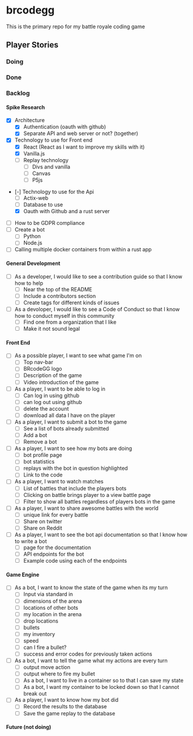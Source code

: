 # brcodegg
This is the primary repo for my battle royale coding game

## Player Stories

### Doing

### Done

### Backlog

#### Spike Research

* [x] Architecture
  * [x] Authentication (oauth with github)
  * [x] Separate API and web server or not? (together)
* [x] Technology to use for Front end
  * [x] React (React as I want to improve my skills with it)
  * [x] Vanilla.js
  * [ ] Replay technology 
    * [ ] Divs and vanilla
    * [ ] Canvas
    * [ ] P5js
* [-] Technology to use for the Api
  * [ ] Actix-web
  * [ ] Database to use
  * [x] Oauth with Github and a rust server
* [ ] How to be GDPR compliance
* [ ] Create a bot
  * [ ] Python
  * [ ] Node.js
* [ ] Calling multiple docker containers from within a rust app

#### General Development

* [ ] As a developer, I would like to see a contribution guide so that I know how to help
  * [ ] Near the top of the README
  * [ ] Include a contributors section
  * [ ] Create tags for different kinds of issues
* [ ] As a devoloper, I would like to see a Code of Conduct so that I know how to conduct myself in this community
  * [ ] Find one from a organization that I like
  * [ ] Make it not sound legal

#### Front End

* [ ] As a possible player, I want to see what game I'm on
  * [ ] Top nav-bar
  * [ ] BRcodeGG logo
  * [ ] Description of the game
  * [ ] Video introduction of the game
* [ ] As a player, I want to be able to log in
  * [ ] Can log in using github
  * [ ] can log out using github
  * [ ] delete the account
  * [ ] download all data I have on the player
* [ ] As a player, I want to submit a bot to the game
  * [ ] See a list of bots already submitted
  * [ ] Add a bot
  * [ ] Remove a bot
* [ ] As a player, I want to see how my bots are doing
  * [ ] bot profile page
  * [ ] bot statistics
  * [ ] replays with the bot in question highlighted
  * [ ] Link to the code
* [ ] As a player, I want to watch matches
  * [ ] List of battles that include the players bots
  * [ ] Clicking on battle brings player to a view battle page
  * [ ] Filter to show all battles regardless of players bots in the game
* [ ] As a player, I want to share awesome battles with the world
  * [ ] unique link for every battle
  * [ ] Share on twitter
  * [ ] Share on Reddit
* [ ] As a player, I want to see the bot api documentation so that I know how to write a bot
  * [ ] page for the documentation
  * [ ] API endpoints for the bot
  * [ ] Example code using each of the endpoints

#### Game Engine

* [ ] As a bot, I want to know the state of the game when its my turn
  * [ ] Input via standard in
  * [ ] dimensions of the arena
  * [ ] locations of other bots
  * [ ] my location in the arena
  * [ ] drop locations
  * [ ] bullets
  * [ ] my inventory
  * [ ] speed
  * [ ] can I fire a bullet?
  * [ ] success and error codes for previously taken actions
* [ ] As a bot, I want to tell the game what my actions are every turn
  * [ ] output move action
  * [ ] output where to fire my bullet
  * [ ] As a bot, I want to live in a container so to that I can save my state
  * [ ] As a bot, I want my container to be locked down so that I cannot break out
* [ ] As a player, I want to know how my bot did
  * [ ] Record the results to the database
  * [ ] Save the game replay to the database

#### Future (not doing)
